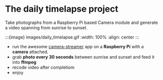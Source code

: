 # The daily timelapse project

Take photographs from a Raspberry Pi based Camera module and generate a video spanning from sunrise to sunset.

:::{image} images/daily_timelapse.gif
:width: 100%
:align: center
:::

- run the awesome [camera-streamer](https://github.com/ayufan/camera-streamer) app on a **Raspberry Pi** with a **camera** attached.
- grab **photo every 30 seconds** between sunrise and sunset and feed it into **ffmpeg**
- recode video after completiom
- enjoy
